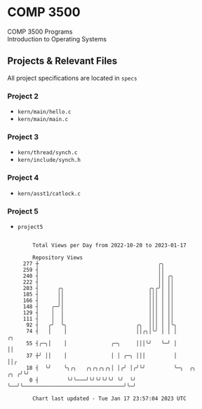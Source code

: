 # COMP 3500
COMP 3500 Programs  
Introduction to Operating Systems  
## Projects & Relevant Files
All project specifications are located in `specs`
### Project 2
- `kern/main/hello.c`
- `kern/main/main.c`
### Project 3
- `kern/thread/synch.c`
- `kern/include/synch.h`
### Project 4
- `kern/asst1/catlock.c`
### Project 5
- `project5`

```

        Total Views per Day from 2022-10-20 to 2023-01-17

        Repository Views
     277 ┼                                      ╭╮
     259 ┤                                      ││
     240 ┤                                      ││ ╭╮
     222 ┤                                      ││ ││
     203 ┤      ╭╮                           ╭╮╭╯│ ││
     185 ┤      ││                           │││ │ ││
     166 ┤      ││                           │││ │ ││
     148 ┤    ╭─╯│                           │││ │ ││
     129 ┤    │  │                           │││ │ ││
     111 ┤    │  │                           │││ │ ││
      92 ┤   ╭╯  ╰╮                      ╭╮  │││ │ │╰╮
      74 ┤   │    │                      ││╭╮│╰╯ │ │ │                                          ╭╮
      55 ┤╭─╮│    │              ╭─╮     │││╰╯   ╰─╯ │                                          ││
      37 ┼╯ ││    │              │ │ ╭─╮ │││         │                                          ││╭
      18 ┤  ╰╯    ╰╮╭╮   ╭╮╭╮╭╮╭╮│ │╭╯ │╭╯╰╯         ╰─╮  ╭╮                                ╭╮ ╭╯╰╯
       0 ┤         ╰╯╰───╯╰╯╰╯╰╯╰╯ ╰╯  ╰╯              ╰──╯╰────────────────────────────────╯╰─╯

        Chart last updated - Tue Jan 17 23:57:04 2023 UTC
        
```

